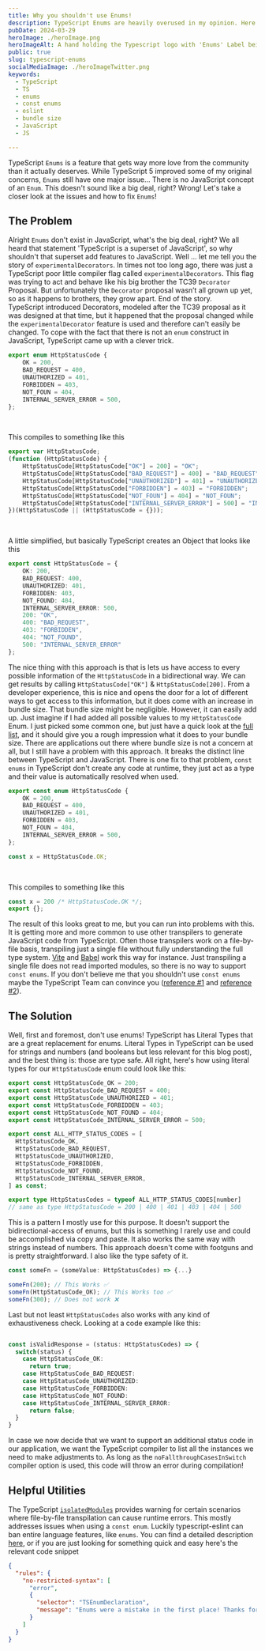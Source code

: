 ```yaml
---
title: Why you shouldn't use Enums!
description: TypeScript Enums are heavily overused in my opinion. Here are plenty of reasons why!
pubDate: 2024-03-29
heroImage: ./heroImage.png
heroImageAlt: A hand holding the Typescript logo with 'Enums' Label being thrown in a trash can
public: true
slug: typescript-enums
socialMediaImage: ./heroImageTwitter.png
keywords:
  - TypeScript
  - TS
  - enums
  - const enums
  - eslint
  - bundle size
  - JavaScript
  - JS 

---
```


TypeScript `Enums` is a feature that gets way more love from the community than it actually deserves. While TypeScript 5 improved some of my original concerns,
`Enums` still have one major issue... There is no JavaScript concept of an `Enum`. This doesn't sound like a big deal, right? Wrong! Let's take a closer look
at the issues and how to fix `Enums`!

## The Problem

Alright `Enums` don't exist in JavaScript, what's the big deal, right?
We all heard that statement 'TypeScript is a superset of JavaScript', so why shouldn't
that superset add features to JavaScript.
Well ... let me tell you the story of `experimentalDecorators`.
In times not too long ago, there was just a TypeScript
poor little compiler flag called `experimentalDecorators`.
This flag was trying to act and behave like his big brother the TC39 `Decorator` Proposal.
But unfortunately the `Decorator` proposal wasn’t all grown up yet, so as it happens to brothers, they grow apart.
End of the story.  
TypeScript introduced Decorators, modeled after the TC39 proposal as it was designed at that time, but it happened that the proposal changed while the `experimentalDecorator` feature is used and therefore can't easily
be changed.
To cope with the fact that there is not an `enum` construct in JavaScript, TypeScript came up with a clever trick.

```ts
export enum HttpStatusCode {
    OK = 200,
    BAD_REQUEST = 400,
    UNAUTHORIZED = 401,
    FORBIDDEN = 403,
    NOT_FOUN = 404,
    INTERNAL_SERVER_ERROR = 500,
};
```
<br>

This compiles to something like this

```js
export var HttpStatusCode;
(function (HttpStatusCode) {
    HttpStatusCode[HttpStatusCode["OK"] = 200] = "OK";
    HttpStatusCode[HttpStatusCode["BAD_REQUEST"] = 400] = "BAD_REQUEST";
    HttpStatusCode[HttpStatusCode["UNAUTHORIZED"] = 401] = "UNAUTHORIZED";
    HttpStatusCode[HttpStatusCode["FORBIDDEN"] = 403] = "FORBIDDEN";
    HttpStatusCode[HttpStatusCode["NOT_FOUN"] = 404] = "NOT_FOUN";
    HttpStatusCode[HttpStatusCode["INTERNAL_SERVER_ERROR"] = 500] = "INTERNAL_SERVER_ERROR";
})(HttpStatusCode || (HttpStatusCode = {}));
```
<br>

A little simplified, but basically TypeScript creates an Object that looks like this

```ts
export const HttpStatusCode = {
    OK: 200,
    BAD_REQUEST: 400,
    UNAUTHORIZED: 401,
    FORBIDDEN: 403,
    NOT_FOUND: 404,
    INTERNAL_SERVER_ERROR: 500,
    200: "OK",
    400: "BAD_REQUEST",
    403: "FORBIDDEN",
    404: "NOT_FOUND",
    500: "INTERNAL_SERVER_ERROR"
};
```

The nice thing with this approach is that is lets us have access to every possible information of the `HttpStatusCode` in a bidirectional way.
We can get results by
calling `HttpStatusCode["OK"]` & `HttpStatusCode[200]`.
From a developer experience, this is nice and opens the door for a lot of different ways to get access to this information,
but it does come with an increase in bundle size.
That bundle size might be negligible.
However, it can easily add up.
Just imagine if I had added all possible values
to my `HttpStatusCode` Enum.
I just picked some common one, but just have a quick look at the [full list](https://en.wikipedia.org/wiki/List_of_HTTP_status_codes), and it should give you a rough impression what it does
to your bundle size.
There are applications out there where bundle size is not a concern at all, but I still have a problem with this approach.
It breaks the distinct line between TypeScript and JavaScript.
There is one fix to that problem, `const enums` in TypeScript don't create any code at runtime, they just act as a type and their value is automatically resolved when used.

```ts
export const enum HttpStatusCode {
    OK = 200,
    BAD_REQUEST = 400,
    UNAUTHORIZED = 401,
    FORBIDDEN = 403,
    NOT_FOUN = 404,
    INTERNAL_SERVER_ERROR = 500,
};

const x = HttpStatusCode.OK;
```

<br>

This compiles to something like this

```js
const x = 200 /* HttpStatusCode.OK */;
export {};
```

The result of this looks great to me, but you can run into problems with this.
It is getting more and more common to use other transpilers to generate JavaScript code from TypeScript.
Often those transpilers work on a file-by-file basis,
transpiling just a single file without fully understanding the full type system.
[Vite](https://vitejs.dev/) and [Babel](https://babeljs.io/) work this way for instance.
Just transpiling a single file does not read imported modules, so there is no way to support `const enums`.
If you don't believe me that you shouldn't use `const enums` maybe the TypeScript Team can convince you ([reference #1](https://github.com/Microsoft/TypeScript/issues/26534#issuecomment-414172716) and [reference #2](https://github.com/facebook/create-react-app/pull/4837#issuecomment-430107471)).

## The Solution

Well, first and foremost, don't use enums!
TypeScript has Literal Types that are a great replacement for enums.
Literal Types in TypeScript can be used for strings and numbers (and booleans but less relevant for this blog post), and the best thing is: those are type safe.
All right, here's how using literal types for our `HttpStatusCode` enum could look like this:

```ts twoslash
export const HttpStatusCode_OK = 200;
export const HttpStatusCode_BAD_REQUEST = 400;
export const HttpStatusCode_UNAUTHORIZED = 401;
export const HttpStatusCode_FORBIDDEN = 403;
export const HttpStatusCode_NOT_FOUND = 404;
export const HttpStatusCode_INTERNAL_SERVER_ERROR = 500;

export const ALL_HTTP_STATUS_CODES = [
  HttpStatusCode_OK,
  HttpStatusCode_BAD_REQUEST,
  HttpStatusCode_UNAUTHORIZED,
  HttpStatusCode_FORBIDDEN,
  HttpStatusCode_NOT_FOUND,
  HttpStatusCode_INTERNAL_SERVER_ERROR,
] as const;

export type HttpStatusCodes = typeof ALL_HTTP_STATUS_CODES[number]
// same as type HttpStatusCode = 200 | 400 | 401 | 403 | 404 | 500
```

This is a pattern I mostly use for this purpose.
It doesn't support the bidirectional-access of enums, but this is something I rarely use and could be accomplished via copy and paste.
It also works the same way with strings instead of numbers.
This approach doesn't come with footguns and is pretty straightforward.
I also like the type safety of it.

```ts
const someFn = (someValue: HttpStatusCodes) => {...}

someFn(200); // This Works ✅
someFn(HttpStatusCode_OK); // This Works too ✅
someFn(300); // Does not work ❌
```

Last but not least `HttpStatusCodes` also works with any kind of exhaustiveness check. Looking at a code example like this:

```ts

const isValidResponse = (status: HttpStatusCodes) => {
  switch(status) {
    case HttpStatusCode_OK:
      return true;
    case HttpStatusCode_BAD_REQUEST:
    case HttpStatusCode_UNAUTHORIZED:
    case HttpStatusCode_FORBIDDEN:
    case HttpStatusCode_NOT_FOUND:
    case HttpStatusCode_INTERNAL_SERVER_ERROR:
      return false;
  }
}
```

In case we now decide that we want to support an additional status code in our application, we want the TypeScript compiler to list all the instances we need to make adjustments to.
As long as the `noFallthroughCasesInSwitch` compiler option is used, this code will throw an error during compilation!

## Helpful Utilities

The TypeScript [`isolatedModules`](https://www.typescriptlang.org/tsconfig#isolatedModules) provides warning for certain scenarios where file-by-file transpilation can cause runtime errors.
This mostly addresses issues when using a `const enum`.
Luckily typescript-eslint can ban entire language features, like `enums`.
You can find a detailed description [here](https://typescript-eslint.io/troubleshooting/#how-can-i-ban-specific-language-feature), or if you are just looking for something quick and easy here's the relevant code snippet

```json
{
  "rules": {
    "no-restricted-syntax": [
      "error",
      {
        "selector": "TSEnumDeclaration",
        "message": "Enums were a mistake in the first place! Thanks for coming to my TED talk."
      }
    ]
  }
}
```

